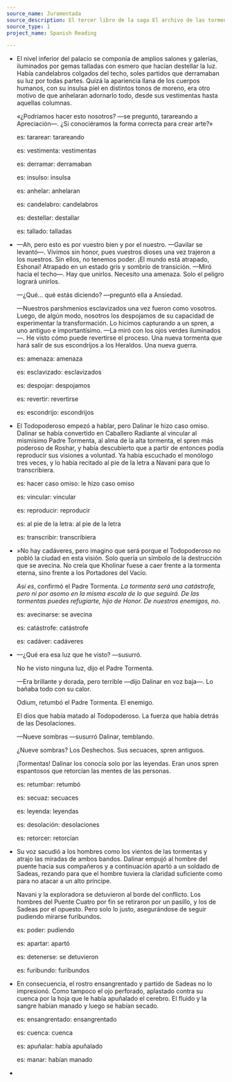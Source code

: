 ```yaml
---
source_name: Juramentada
source_description: El tercer libro de la saga El archivo de las tormentas
source_type: 1
project_name: Spanish Reading

---
```


- El nivel inferior del palacio se componía de amplios salones y galerías, iluminados por gemas talladas con esmero que hacían destellar la luz. Había candelabros colgados del techo, soles partidos que derramaban su luz por todas partes. Quizá la apariencia llana de los cuerpos humanos, con su insulsa piel en distintos tonos de moreno, era otro motivo de que anhelaran adornarlo todo, desde sus vestimentas hasta aquellas columnas. 

    «¿Podríamos hacer esto nosotros? —se preguntó, tarareando a Apreciación—. ¿Si conociéramos la forma correcta para crear arte?»

    <div markdown="1" class="tagged-entries">

    es: tararear: tarareando

    es: vestimenta: vestimentas

    es: derramar: derramaban

    es: insulso: insulsa

    es: anhelar: anhelaran

    es: candelabro: candelabros

    es: destellar: destallar

    es: tallado: talladas

    </div>

- —Ah, pero esto es por vuestro bien y por el nuestro. —Gavilar se levantó—. Vivimos sin honor, pues vuestros dioses una vez trajeron a los nuestros. Sin ellos, no tenemos poder. ¡El mundo está atrapado, Eshonai! Atrapado en un estado gris y sombrío de transición. —Miró hacia el techo—. Hay que unirlos. Necesito una amenaza. Solo el peligro logrará unirlos. 

    —¿Qué... qué estás diciendo? —preguntó ella a Ansiedad. 

    —Nuestros parshmenios esclavizados una vez fueron como vosotros. Luego, de algún modo, nosotros los despojamos de su capacidad de experimentar la transformación. Lo hicimos capturando a un spren, a uno antiguo e importantísimo. —La miró con los ojos verdes iluminados—. He visto cómo puede revertirse el proceso. Una nueva tormenta que hará salir de sus escondrijos a los Heraldos. Una nueva guerra.

    <div markdown="1" class="tagged-entries">

    es: amenaza: amenaza

    es: esclavizado: esclavizados

    es: despojar: despojamos

    es: revertir: revertirse

    es: escondrijo: escondrijos

    </div>

- El Todopoderoso empezó a hablar, pero Dalinar le hizo caso omiso. Dalinar se había convertido en Caballero Radiante al vincular al mismísimo Padre Tormenta, al alma de la alta tormenta, el spren más poderoso de Roshar, y había descubierto que a partir de entonces podía reproducir sus visiones a voluntad. Ya había escuchado el monólogo tres veces, y lo había recitado al pie de la letra a Navani para que lo transcribiera.

    <div markdown="1" class="tagged-entries">

    es: hacer caso omiso: le hizo caso omiso

    es: vincular: vincular

    es: reproducir: reproducir

    es: al pie de la letra: al pie de la letra

    es: transcribir: transcribiera

    </div>

- »No hay cadáveres, pero imagino que será porque el Todopoderoso no pobló la ciudad en esta visión. Solo quería un símbolo de la destrucción que se avecina. No creía que Kholinar fuese a caer frente a la tormenta eterna, sino frente a los Portadores del Vacío. 

    _Así es_, confirmó el Padre Tormenta. _La tormenta será una catástrofe, pero ni por asomo en la misma escala de lo que seguirá. De las tormentas puedes refugiarte, hijo de Honor. De nuestros enemigos, no_.

    <div markdown="1" class="tagged-entries">

    es: avecinarse: se avecina

    es: catástrofe: catástrofe

    es: cadáver: cadáveres

    </div>

- —¿Qué era esa luz que he visto? —susurró. 

    No he visto ninguna luz, dijo el Padre Tormenta. 

    —Era brillante y dorada, pero terrible —dijo Dalinar en voz baja—. Lo bañaba todo con su calor. 

    Odium, retumbó el Padre Tormenta. El enemigo. 

    El dios que había matado al Todopoderoso. La fuerza que había detrás de las Desolaciones. 

    —Nueve sombras —susurró Dalinar, temblando. 

    ¿Nueve sombras? Los Deshechos. Sus secuaces, spren antiguos. 

    ¡Tormentas! Dalinar los conocía solo por las leyendas. Eran unos spren espantosos que retorcían las mentes de las personas.

    <div markdown="1" class="tagged-entries">

    es: retumbar: retumbó

    es: secuaz: secuaces

    es: leyenda: leyendas

    es: desolación: desolaciones

    es: retorcer: retorcían

    </div>

- Su voz sacudió a los hombres como los vientos de las tormentas y atrajo las miradas de ambos bandos. Dalinar empujó al hombre del puente hacia sus compañeros y a continuación apartó a un soldado de Sadeas, rezando para que el hombre tuviera la claridad suficiente como para no atacar a un alto príncipe. 

    Navani y la exploradora se detuvieron al borde del conflicto. Los hombres del Puente Cuatro por fin se retiraron por un pasillo, y los de Sadeas por el opuesto. Pero solo lo justo, asegurándose de seguir pudiendo mirarse furibundos.

    <div markdown="1" class="tagged-entries">

    es: poder: pudiendo

    es: apartar: apartó

    es: detenerse: se detuvieron

    es: furibundo: furibundos

    </div>

- En consecuencia, el rostro ensangrentado y partido de Sadeas no lo impresionó. Como tampoco el ojo perforado, aplastado contra su cuenca por la hoja que le había apuñalado el cerebro. El fluido y la sangre habían manado y luego se habían secado.

    <div markdown="1" class="tagged-entries">

    es: ensangrentado: ensangrentado

    es: cuenca: cuenca

    es: apuñalar: había apuñalado

    es: manar: habían manado

    </div>

- 
